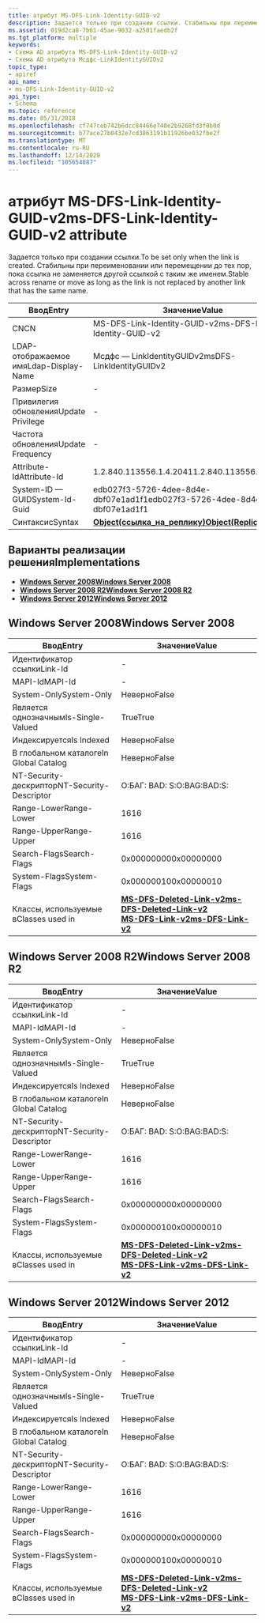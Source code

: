 ```yaml
---
title: атрибут MS-DFS-Link-Identity-GUID-v2
description: Задается только при создании ссылки. Стабильны при переименовании или перемещении до тех пор, пока ссылка не заменяется другой ссылкой с таким же именем.
ms.assetid: 019d2ca8-7b61-45ae-9032-a2501faedb2f
ms.tgt_platform: multiple
keywords:
- Схема AD атрибута MS-DFS-Link-Identity-GUID-v2
- Схема AD атрибута Мсдфс-LinkIdentityGUIDv2
topic_type:
- apiref
api_name:
- ms-DFS-Link-Identity-GUID-v2
api_type:
- Schema
ms.topic: reference
ms.date: 05/31/2018
ms.openlocfilehash: cf747ceb742b6dcc84466e740e2b9268fd3f0b0d
ms.sourcegitcommit: b77ace27b0432e7cd3863191b11926be032fbe2f
ms.translationtype: MT
ms.contentlocale: ru-RU
ms.lasthandoff: 12/14/2020
ms.locfileid: "105654887"
---
```

# <a name="ms-dfs-link-identity-guid-v2-attribute"></a><span data-ttu-id="52991-106">атрибут MS-DFS-Link-Identity-GUID-v2</span><span class="sxs-lookup"><span data-stu-id="52991-106">ms-DFS-Link-Identity-GUID-v2 attribute</span></span>

<span data-ttu-id="52991-107">Задается только при создании ссылки.</span><span class="sxs-lookup"><span data-stu-id="52991-107">To be set only when the link is created.</span></span> <span data-ttu-id="52991-108">Стабильны при переименовании или перемещении до тех пор, пока ссылка не заменяется другой ссылкой с таким же именем.</span><span class="sxs-lookup"><span data-stu-id="52991-108">Stable across rename or move as long as the link is not replaced by another link that has the same name.</span></span>



| <span data-ttu-id="52991-109">Ввод</span><span class="sxs-lookup"><span data-stu-id="52991-109">Entry</span></span> | <span data-ttu-id="52991-110">Значение</span><span class="sxs-lookup"><span data-stu-id="52991-110">Value</span></span> |
|-------------------|-------------------------------------------------------|
| <span data-ttu-id="52991-111">CN</span><span class="sxs-lookup"><span data-stu-id="52991-111">CN</span></span>                | <span data-ttu-id="52991-112">MS-DFS-Link-Identity-GUID-v2</span><span class="sxs-lookup"><span data-stu-id="52991-112">ms-DFS-Link-Identity-GUID-v2</span></span>                          |
| <span data-ttu-id="52991-113">LDAP-отображаемое имя</span><span class="sxs-lookup"><span data-stu-id="52991-113">Ldap-Display-Name</span></span> | <span data-ttu-id="52991-114">Мсдфс — LinkIdentityGUIDv2</span><span class="sxs-lookup"><span data-stu-id="52991-114">msDFS-LinkIdentityGUIDv2</span></span>                              |
| <span data-ttu-id="52991-115">Размер</span><span class="sxs-lookup"><span data-stu-id="52991-115">Size</span></span>              | \-                                                    |
| <span data-ttu-id="52991-116">Привилегия обновления</span><span class="sxs-lookup"><span data-stu-id="52991-116">Update Privilege</span></span>  | \-                                                    |
| <span data-ttu-id="52991-117">Частота обновления</span><span class="sxs-lookup"><span data-stu-id="52991-117">Update Frequency</span></span>  | \-                                                    |
| <span data-ttu-id="52991-118">Attribute-Id</span><span class="sxs-lookup"><span data-stu-id="52991-118">Attribute-Id</span></span>      | <span data-ttu-id="52991-119">1.2.840.113556.1.4.2041</span><span class="sxs-lookup"><span data-stu-id="52991-119">1.2.840.113556.1.4.2041</span></span>                               |
| <span data-ttu-id="52991-120">System-ID — GUID</span><span class="sxs-lookup"><span data-stu-id="52991-120">System-Id-Guid</span></span>    | <span data-ttu-id="52991-121">edb027f3-5726-4dee-8d4e-dbf07e1ad1f1</span><span class="sxs-lookup"><span data-stu-id="52991-121">edb027f3-5726-4dee-8d4e-dbf07e1ad1f1</span></span>                  |
| <span data-ttu-id="52991-122">Синтаксис</span><span class="sxs-lookup"><span data-stu-id="52991-122">Syntax</span></span>            | [<span data-ttu-id="52991-123">**Object(ссылка_на_реплику)**</span><span class="sxs-lookup"><span data-stu-id="52991-123">**Object(Replica-Link)**</span></span>](s-object-replica-link.md) |



## <a name="implementations"></a><span data-ttu-id="52991-124">Варианты реализации решения</span><span class="sxs-lookup"><span data-stu-id="52991-124">Implementations</span></span>

-   [<span data-ttu-id="52991-125">**Windows Server 2008**</span><span class="sxs-lookup"><span data-stu-id="52991-125">**Windows Server 2008**</span></span>](#windows-server-2008)
-   [<span data-ttu-id="52991-126">**Windows Server 2008 R2**</span><span class="sxs-lookup"><span data-stu-id="52991-126">**Windows Server 2008 R2**</span></span>](#windows-server-2008-r2)
-   [<span data-ttu-id="52991-127">**Windows Server 2012**</span><span class="sxs-lookup"><span data-stu-id="52991-127">**Windows Server 2012**</span></span>](#windows-server-2012)

## <a name="windows-server-2008"></a><span data-ttu-id="52991-128">Windows Server 2008</span><span class="sxs-lookup"><span data-stu-id="52991-128">Windows Server 2008</span></span>



| <span data-ttu-id="52991-129">Ввод</span><span class="sxs-lookup"><span data-stu-id="52991-129">Entry</span></span> | <span data-ttu-id="52991-130">Значение</span><span class="sxs-lookup"><span data-stu-id="52991-130">Value</span></span> |
|------------------------|------------------------------------------------------------------------------------------------------------------------|
| <span data-ttu-id="52991-131">Идентификатор ссылки</span><span class="sxs-lookup"><span data-stu-id="52991-131">Link-Id</span></span>                | \-                                                                                                                     |
| <span data-ttu-id="52991-132">MAPI-Id</span><span class="sxs-lookup"><span data-stu-id="52991-132">MAPI-Id</span></span>                | \-                                                                                                                     |
| <span data-ttu-id="52991-133">System-Only</span><span class="sxs-lookup"><span data-stu-id="52991-133">System-Only</span></span>            | <span data-ttu-id="52991-134">Неверно</span><span class="sxs-lookup"><span data-stu-id="52991-134">False</span></span>                                                                                                                  |
| <span data-ttu-id="52991-135">Является однозначным</span><span class="sxs-lookup"><span data-stu-id="52991-135">Is-Single-Valued</span></span>       | <span data-ttu-id="52991-136">True</span><span class="sxs-lookup"><span data-stu-id="52991-136">True</span></span>                                                                                                                   |
| <span data-ttu-id="52991-137">Индексируется</span><span class="sxs-lookup"><span data-stu-id="52991-137">Is Indexed</span></span>             | <span data-ttu-id="52991-138">Неверно</span><span class="sxs-lookup"><span data-stu-id="52991-138">False</span></span>                                                                                                                  |
| <span data-ttu-id="52991-139">В глобальном каталоге</span><span class="sxs-lookup"><span data-stu-id="52991-139">In Global Catalog</span></span>      | <span data-ttu-id="52991-140">Неверно</span><span class="sxs-lookup"><span data-stu-id="52991-140">False</span></span>                                                                                                                  |
| <span data-ttu-id="52991-141">NT-Security-дескриптор</span><span class="sxs-lookup"><span data-stu-id="52991-141">NT-Security-Descriptor</span></span> | <span data-ttu-id="52991-142">О:БАГ: BAD: S:</span><span class="sxs-lookup"><span data-stu-id="52991-142">O:BAG:BAD:S:</span></span>                                                                                                           |
| <span data-ttu-id="52991-143">Range-Lower</span><span class="sxs-lookup"><span data-stu-id="52991-143">Range-Lower</span></span>            | <span data-ttu-id="52991-144">16</span><span class="sxs-lookup"><span data-stu-id="52991-144">16</span></span>                                                                                                                     |
| <span data-ttu-id="52991-145">Range-Upper</span><span class="sxs-lookup"><span data-stu-id="52991-145">Range-Upper</span></span>            | <span data-ttu-id="52991-146">16</span><span class="sxs-lookup"><span data-stu-id="52991-146">16</span></span>                                                                                                                     |
| <span data-ttu-id="52991-147">Search-Flags</span><span class="sxs-lookup"><span data-stu-id="52991-147">Search-Flags</span></span>           | <span data-ttu-id="52991-148">0x00000000</span><span class="sxs-lookup"><span data-stu-id="52991-148">0x00000000</span></span>                                                                                                             |
| <span data-ttu-id="52991-149">System-Flags</span><span class="sxs-lookup"><span data-stu-id="52991-149">System-Flags</span></span>           | <span data-ttu-id="52991-150">0x00000010</span><span class="sxs-lookup"><span data-stu-id="52991-150">0x00000010</span></span>                                                                                                             |
| <span data-ttu-id="52991-151">Классы, используемые в</span><span class="sxs-lookup"><span data-stu-id="52991-151">Classes used in</span></span>        | [<span data-ttu-id="52991-152">**MS-DFS-Deleted-Link-v2**</span><span class="sxs-lookup"><span data-stu-id="52991-152">**ms-DFS-Deleted-Link-v2**</span></span>](c-msdfs-deletedlinkv2.md)<br/> [<span data-ttu-id="52991-153">**MS-DFS-Link-v2**</span><span class="sxs-lookup"><span data-stu-id="52991-153">**ms-DFS-Link-v2**</span></span>](c-msdfs-linkv2.md)<br/> |



## <a name="windows-server-2008-r2"></a><span data-ttu-id="52991-154">Windows Server 2008 R2</span><span class="sxs-lookup"><span data-stu-id="52991-154">Windows Server 2008 R2</span></span>



| <span data-ttu-id="52991-155">Ввод</span><span class="sxs-lookup"><span data-stu-id="52991-155">Entry</span></span> | <span data-ttu-id="52991-156">Значение</span><span class="sxs-lookup"><span data-stu-id="52991-156">Value</span></span> |
|------------------------|------------------------------------------------------------------------------------------------------------------------|
| <span data-ttu-id="52991-157">Идентификатор ссылки</span><span class="sxs-lookup"><span data-stu-id="52991-157">Link-Id</span></span>                | \-                                                                                                                     |
| <span data-ttu-id="52991-158">MAPI-Id</span><span class="sxs-lookup"><span data-stu-id="52991-158">MAPI-Id</span></span>                | \-                                                                                                                     |
| <span data-ttu-id="52991-159">System-Only</span><span class="sxs-lookup"><span data-stu-id="52991-159">System-Only</span></span>            | <span data-ttu-id="52991-160">Неверно</span><span class="sxs-lookup"><span data-stu-id="52991-160">False</span></span>                                                                                                                  |
| <span data-ttu-id="52991-161">Является однозначным</span><span class="sxs-lookup"><span data-stu-id="52991-161">Is-Single-Valued</span></span>       | <span data-ttu-id="52991-162">True</span><span class="sxs-lookup"><span data-stu-id="52991-162">True</span></span>                                                                                                                   |
| <span data-ttu-id="52991-163">Индексируется</span><span class="sxs-lookup"><span data-stu-id="52991-163">Is Indexed</span></span>             | <span data-ttu-id="52991-164">Неверно</span><span class="sxs-lookup"><span data-stu-id="52991-164">False</span></span>                                                                                                                  |
| <span data-ttu-id="52991-165">В глобальном каталоге</span><span class="sxs-lookup"><span data-stu-id="52991-165">In Global Catalog</span></span>      | <span data-ttu-id="52991-166">Неверно</span><span class="sxs-lookup"><span data-stu-id="52991-166">False</span></span>                                                                                                                  |
| <span data-ttu-id="52991-167">NT-Security-дескриптор</span><span class="sxs-lookup"><span data-stu-id="52991-167">NT-Security-Descriptor</span></span> | <span data-ttu-id="52991-168">О:БАГ: BAD: S:</span><span class="sxs-lookup"><span data-stu-id="52991-168">O:BAG:BAD:S:</span></span>                                                                                                           |
| <span data-ttu-id="52991-169">Range-Lower</span><span class="sxs-lookup"><span data-stu-id="52991-169">Range-Lower</span></span>            | <span data-ttu-id="52991-170">16</span><span class="sxs-lookup"><span data-stu-id="52991-170">16</span></span>                                                                                                                     |
| <span data-ttu-id="52991-171">Range-Upper</span><span class="sxs-lookup"><span data-stu-id="52991-171">Range-Upper</span></span>            | <span data-ttu-id="52991-172">16</span><span class="sxs-lookup"><span data-stu-id="52991-172">16</span></span>                                                                                                                     |
| <span data-ttu-id="52991-173">Search-Flags</span><span class="sxs-lookup"><span data-stu-id="52991-173">Search-Flags</span></span>           | <span data-ttu-id="52991-174">0x00000000</span><span class="sxs-lookup"><span data-stu-id="52991-174">0x00000000</span></span>                                                                                                             |
| <span data-ttu-id="52991-175">System-Flags</span><span class="sxs-lookup"><span data-stu-id="52991-175">System-Flags</span></span>           | <span data-ttu-id="52991-176">0x00000010</span><span class="sxs-lookup"><span data-stu-id="52991-176">0x00000010</span></span>                                                                                                             |
| <span data-ttu-id="52991-177">Классы, используемые в</span><span class="sxs-lookup"><span data-stu-id="52991-177">Classes used in</span></span>        | [<span data-ttu-id="52991-178">**MS-DFS-Deleted-Link-v2**</span><span class="sxs-lookup"><span data-stu-id="52991-178">**ms-DFS-Deleted-Link-v2**</span></span>](c-msdfs-deletedlinkv2.md)<br/> [<span data-ttu-id="52991-179">**MS-DFS-Link-v2**</span><span class="sxs-lookup"><span data-stu-id="52991-179">**ms-DFS-Link-v2**</span></span>](c-msdfs-linkv2.md)<br/> |



## <a name="windows-server-2012"></a><span data-ttu-id="52991-180">Windows Server 2012</span><span class="sxs-lookup"><span data-stu-id="52991-180">Windows Server 2012</span></span>



| <span data-ttu-id="52991-181">Ввод</span><span class="sxs-lookup"><span data-stu-id="52991-181">Entry</span></span> | <span data-ttu-id="52991-182">Значение</span><span class="sxs-lookup"><span data-stu-id="52991-182">Value</span></span> |
|------------------------|------------------------------------------------------------------------------------------------------------------------|
| <span data-ttu-id="52991-183">Идентификатор ссылки</span><span class="sxs-lookup"><span data-stu-id="52991-183">Link-Id</span></span>                | \-                                                                                                                     |
| <span data-ttu-id="52991-184">MAPI-Id</span><span class="sxs-lookup"><span data-stu-id="52991-184">MAPI-Id</span></span>                | \-                                                                                                                     |
| <span data-ttu-id="52991-185">System-Only</span><span class="sxs-lookup"><span data-stu-id="52991-185">System-Only</span></span>            | <span data-ttu-id="52991-186">Неверно</span><span class="sxs-lookup"><span data-stu-id="52991-186">False</span></span>                                                                                                                  |
| <span data-ttu-id="52991-187">Является однозначным</span><span class="sxs-lookup"><span data-stu-id="52991-187">Is-Single-Valued</span></span>       | <span data-ttu-id="52991-188">True</span><span class="sxs-lookup"><span data-stu-id="52991-188">True</span></span>                                                                                                                   |
| <span data-ttu-id="52991-189">Индексируется</span><span class="sxs-lookup"><span data-stu-id="52991-189">Is Indexed</span></span>             | <span data-ttu-id="52991-190">Неверно</span><span class="sxs-lookup"><span data-stu-id="52991-190">False</span></span>                                                                                                                  |
| <span data-ttu-id="52991-191">В глобальном каталоге</span><span class="sxs-lookup"><span data-stu-id="52991-191">In Global Catalog</span></span>      | <span data-ttu-id="52991-192">Неверно</span><span class="sxs-lookup"><span data-stu-id="52991-192">False</span></span>                                                                                                                  |
| <span data-ttu-id="52991-193">NT-Security-дескриптор</span><span class="sxs-lookup"><span data-stu-id="52991-193">NT-Security-Descriptor</span></span> | <span data-ttu-id="52991-194">О:БАГ: BAD: S:</span><span class="sxs-lookup"><span data-stu-id="52991-194">O:BAG:BAD:S:</span></span>                                                                                                           |
| <span data-ttu-id="52991-195">Range-Lower</span><span class="sxs-lookup"><span data-stu-id="52991-195">Range-Lower</span></span>            | <span data-ttu-id="52991-196">16</span><span class="sxs-lookup"><span data-stu-id="52991-196">16</span></span>                                                                                                                     |
| <span data-ttu-id="52991-197">Range-Upper</span><span class="sxs-lookup"><span data-stu-id="52991-197">Range-Upper</span></span>            | <span data-ttu-id="52991-198">16</span><span class="sxs-lookup"><span data-stu-id="52991-198">16</span></span>                                                                                                                     |
| <span data-ttu-id="52991-199">Search-Flags</span><span class="sxs-lookup"><span data-stu-id="52991-199">Search-Flags</span></span>           | <span data-ttu-id="52991-200">0x00000000</span><span class="sxs-lookup"><span data-stu-id="52991-200">0x00000000</span></span>                                                                                                             |
| <span data-ttu-id="52991-201">System-Flags</span><span class="sxs-lookup"><span data-stu-id="52991-201">System-Flags</span></span>           | <span data-ttu-id="52991-202">0x00000010</span><span class="sxs-lookup"><span data-stu-id="52991-202">0x00000010</span></span>                                                                                                             |
| <span data-ttu-id="52991-203">Классы, используемые в</span><span class="sxs-lookup"><span data-stu-id="52991-203">Classes used in</span></span>        | [<span data-ttu-id="52991-204">**MS-DFS-Deleted-Link-v2**</span><span class="sxs-lookup"><span data-stu-id="52991-204">**ms-DFS-Deleted-Link-v2**</span></span>](c-msdfs-deletedlinkv2.md)<br/> [<span data-ttu-id="52991-205">**MS-DFS-Link-v2**</span><span class="sxs-lookup"><span data-stu-id="52991-205">**ms-DFS-Link-v2**</span></span>](c-msdfs-linkv2.md)<br/> |



 

 





